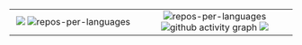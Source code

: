 <!-- # [https://yashikota.com](https://yashikota.com/?source=github) -->

<table align="center">
  <tr>
    <td align="center" width="45%">
<!--       <img src="https://github-readme-stats.vercel.app/api/wakatime?layout=compact&username=kota&theme=radical&range=last_7_days"> -->
      <img src="https://github-readme-stats.vercel.app/api/wakatime?layout=compact&username=kota&theme=radical&range=last_7_days&api_domain=wakapi.dev">
      <img src="https://github-readme-stats.vercel.app/api/top-langs/?layout=compact&username=yashikota&theme=radical&private=false&langs_count=20" alt="repos-per-languages">
    </td>
    <td align="center">
      <img src="https://github-readme-stats.vercel.app/api?username=yashikota&show_icons=true&theme=merko" alt="repos-per-languages" alt="stat">
      <img src="https://github-readme-activity-graph.vercel.app/graph?username=yashikota&bg_color=000000&color=affdb1&line=affdb1&point=affdb1&area=true&hide_border=true" alt="github activity graph">
      <img src="https://streak-stats.demolab.com?user=yashikota&theme=dark&hide_border=true&date_format=%5BY.%5Dn.j">
    </td>
  </tr>
</table>
